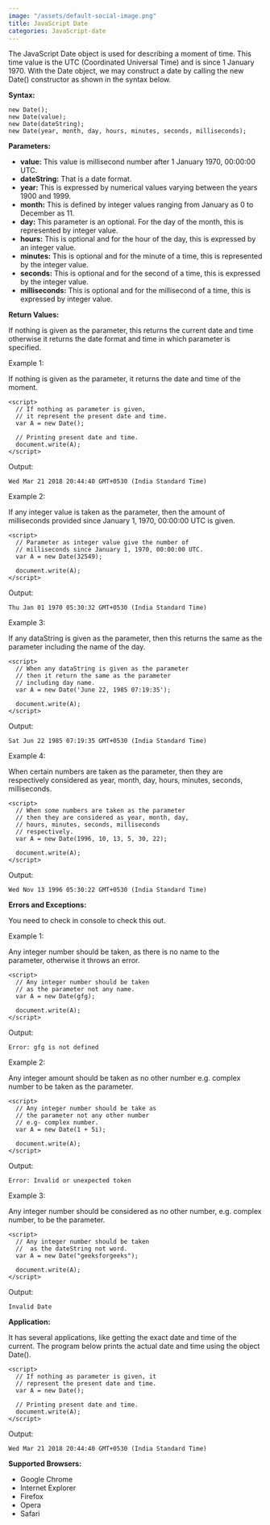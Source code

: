 ```yaml
---
image: "/assets/default-social-image.png"
title: JavaScript Date
categories: JavaScript-date
---
```


The JavaScript Date object is used for describing a moment of time. This time value is the UTC (Coordinated Universal Time) and is since 1 January 1970. With the Date object, we may construct a date by calling the new Date() constructor as shown in the syntax below.

**Syntax:**

```
new Date();
new Date(value);
new Date(dateString);
new Date(year, month, day, hours, minutes, seconds, milliseconds);
```

**Parameters:**

* **value:** This value is millisecond number after 1 January 1970, 00:00:00 UTC.
* **dateString:** That is a date format.
* **year:** This is expressed by numerical values varying between the years 1900 and 1999.
* **month:** This is defined by integer values ranging from January as 0 to December as 11.
* **day:** This parameter is an optional. For the day of the month, this is represented by integer value.
* **hours:** This is optional and for the hour of the day, this is expressed by an integer value.
* **minutes:** This is optional and for the minute of a time, this is represented by the integer value.
* **seconds:** This is optional and for the second of a time, this is expressed by the integer value.
* **milliseconds:** This is optional and for the millisecond of a time, this is expressed by integer value.

**Return Values:**

If nothing is given as the parameter, this returns the current date and time otherwise it returns the date format and time in which parameter is specified.

Example 1:

If nothing is given as the parameter, it returns the date and time of the moment.

```
<script> 
  // If nothing as parameter is given,  
  // it represent the present date and time. 
  var A = new Date(); 
  
  // Printing present date and time. 
  document.write(A); 
</script> 
```

Output:

`Wed Mar 21 2018 20:44:40 GMT+0530 (India Standard Time)`

Example 2:

If any integer value is taken as the parameter, then the amount of milliseconds provided since January 1, 1970, 00:00:00 UTC is given.

```
<script> 
  // Parameter as integer value give the number of  
  // milliseconds since January 1, 1970, 00:00:00 UTC. 
  var A = new Date(32549); 
  
  document.write(A); 
</script> 
```

Output:

`Thu Jan 01 1970 05:30:32 GMT+0530 (India Standard Time)`

Example 3:

If any dataString is given as the parameter, then this returns the same as the parameter including the name of the day.

```
<script> 
  // When any dataString is given as the parameter  
  // then it return the same as the parameter 
  // including day name. 
  var A = new Date('June 22, 1985 07:19:35'); 
  
  document.write(A); 
</script> 
```

Output:

`Sat Jun 22 1985 07:19:35 GMT+0530 (India Standard Time)`

Example 4:

When certain numbers are taken as the parameter, then they are respectively considered as year, month, day, hours, minutes, seconds, milliseconds.

```
<script> 
  // When some numbers are taken as the parameter  
  // then they are considered as year, month, day,  
  // hours, minutes, seconds, milliseconds  
  // respectively. 
  var A = new Date(1996, 10, 13, 5, 30, 22); 
  
  document.write(A); 
</script> 
```

Output:

`Wed Nov 13 1996 05:30:22 GMT+0530 (India Standard Time)`

**Errors and Exceptions:**

You need to check in console to check this out.

Example 1:

Any integer number should be taken, as there is no name to the parameter, otherwise it throws an error.

```
<script> 
  // Any integer number should be taken  
  // as the parameter not any name. 
  var A = new Date(gfg); 
  
  document.write(A); 
</script> 
```

Output:

`Error: gfg is not defined`

Example 2:

Any integer amount should be taken as no other number e.g. complex number to be taken as the parameter.

```
<script> 
  // Any integer number should be take as  
  // the parameter not any other number 
  // e.g- complex number. 
  var A = new Date(1 + 5i); 
  
  document.write(A); 
</script> 
```

Output:

`Error: Invalid or unexpected token`

Example 3:

Any integer number should be considered as no other number, e.g. complex number, to be the parameter.

```
<script> 
  // Any integer number should be taken 
  //  as the dateString not word. 
  var A = new Date("geeksforgeeks"); 
  
  document.write(A); 
</script> 
```

Output:

`Invalid Date`

**Application:**

It has several applications, like getting the exact date and time of the current. The program below prints the actual date and time using the object Date().

```
<script> 
  // If nothing as parameter is given, it  
  // represent the present date and time. 
  var A = new Date(); 
  
  // Printing present date and time. 
  document.write(A); 
</script> 
```

Output:

`Wed Mar 21 2018 20:44:40 GMT+0530 (India Standard Time)`

**Supported Browsers:**

* Google Chrome
* Internet Explorer
* Firefox
* Opera
* Safari